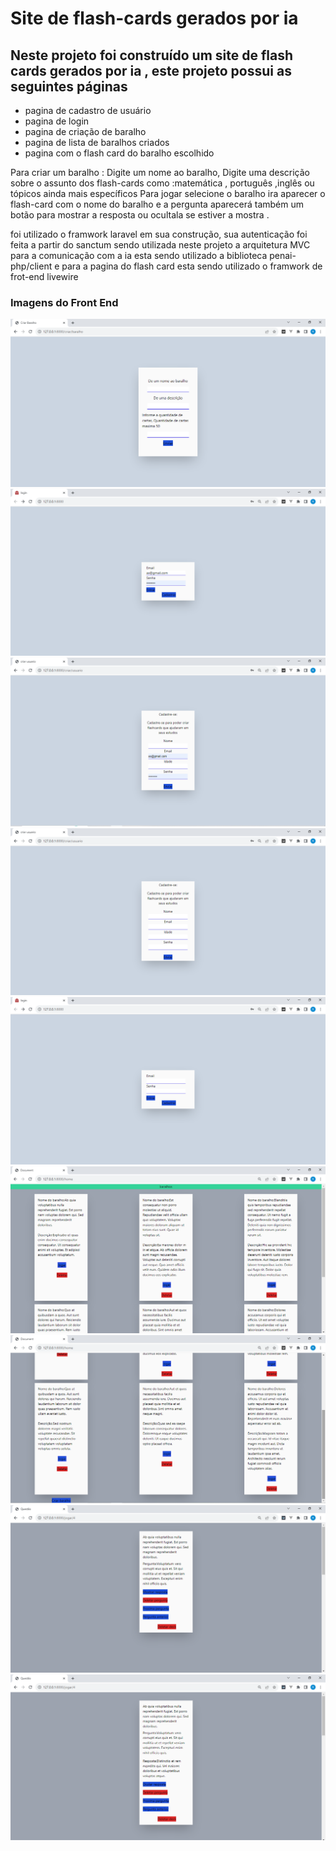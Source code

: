 # Site de flash-cards gerados por ia

## Neste projeto foi construído um site de flash cards gerados por ia , este projeto possui as seguintes páginas
* pagina de cadastro de usuário
* pagina de login
* pagina de criação de baralho
* pagina de lista de baralhos criados
* pagina com o flash card do baralho escolhido
  
Para criar um baralho : Digite um nome ao baralho, Digite uma descrição sobre o assunto dos flash-cards como :matemática , português ,inglês ou tópicos ainda mais específicos
Para jogar selecione o baralho ira aparecer o flash-card com o nome do baralho e a pergunta aparecerá também um botão para mostrar a resposta ou ocultala se estiver a mostra .



foi utilizado o framwork laravel em sua construção, sua autenticação foi feita a partir do sanctum sendo utilizada neste projeto a arquitetura MVC para a comunicação com a ia esta sendo utilizado a biblioteca penai-php/client e para a pagina do flash card esta sendo utilizado o framwork de frot-end livewire

### Imagens do Front End 
<img src="img/Captura de Tela (16).png">
<img src="img/Captura de Tela (8).png">
<img src="img/Captura de Tela (9).png">
<img src="img/Captura de Tela (10).png">
<img src="img/Captura de Tela (11).png">
<img src="img/Captura de Tela (12).png">
<img src="img/Captura de Tela (13).png">
<img src="img/Captura de Tela (14).png">
<img src="img/Captura de Tela (15).png">
